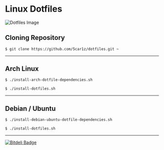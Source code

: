 # Linux Dotfiles

![Dotfiles Image](http://i.imgur.com/0wWR48G.png)

## Cloning Repository

```bash
$ git clone https://github.com/5car1z/dotfiles.git ~
```

---

## Arch Linux

```bash
$ ./install-arch-dotfile-dependencies.sh  
```

```bash
$ ./install-dotfiles.sh
```

---

## Debian / Ubuntu

```bash
$ ./install-debian-ubuntu-dotfile-dependencies.sh
```

```bash
$ ./install-dotfiles.sh
```

---


[![Bitdeli Badge](https://d2weczhvl823v0.cloudfront.net/5car1z/dotfiles/trend.png)](https://bitdeli.com/free "Bitdeli Badge")

